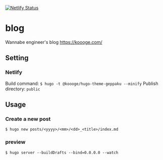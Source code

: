[![Netlify Status](https://api.netlify.com/api/v1/badges/71845e36-dbab-43e6-bf95-81c88aa0959f/deploy-status)](https://app.netlify.com/sites/koooge/deploys)

# blog
Wannabe engineer's blog https://koooge.com/

## Setting
### Netlify
Build command: `$ hugo -t @koooge/hugo-theme-geppaku --minify`
Publish directory: `public`

## Usage
### Create a new post
```
$ hugo new posts/<yyyy>/<mm>/<dd>_<title>/index.md
```

### preview
```
$ hugo server --buildDrafts --bind=0.0.0.0 --watch
```

